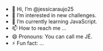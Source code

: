 - 👋 Hi, I’m @jessicaraujo25
- 👀 I’m interested in new challenges.
- 🌱 I’m currently learning JavaScript.
- 📫 How to reach me ...
- 😄 Pronouns: You can call me JÉ.
- ⚡ Fun fact: ...

<!---
jessicaraujo25/jessicaraujo25 is a ✨ special ✨ repository because its `README.md` (this file) appears on your GitHub profile.
You can click the Preview link to take a look at your changes.
--->
